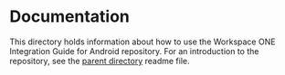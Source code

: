 # Documentation
This directory holds information about how to use the Workspace ONE Integration
Guide for Android repository. For an introduction to the repository, see the
[parent directory](..) readme file.
